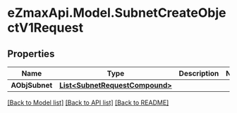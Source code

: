 
# eZmaxApi.Model.SubnetCreateObjectV1Request

## Properties

Name | Type | Description | Notes
------------ | ------------- | ------------- | -------------
**AObjSubnet** | [**List&lt;SubnetRequestCompound&gt;**](SubnetRequestCompound.md) |  | 

[[Back to Model list]](../README.md#documentation-for-models)
[[Back to API list]](../README.md#documentation-for-api-endpoints)
[[Back to README]](../README.md)

